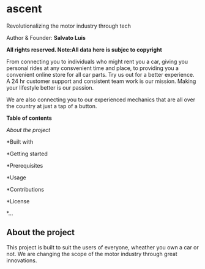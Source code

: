 # ascent
Revolutionalizing the motor industry through tech

Author & Founder: **Salvato Luis**

**All rights reserved. Note:All data here is subjec to copyright**

From connecting you to individuals who might rent you a car, giving you personal rides at any consvenient time and place, to providing you a convenient online store for all car parts. Try us out for a better experience. A 24 hr customer support and consistent team work is our mission. Making your lifestyle better is our passion.

We are also connecting you to our experienced mechanics that are all over the country at just a tap of a button.

**Table of contents**

*About the project*

*Built with

*Getting started

*Prerequisites

*Usage

*Contributions

*License

*...

## About the project

This project is built to suit the users of everyone, wheather you own a car or not. We are changing the scope of the motor industry through great innovations.
